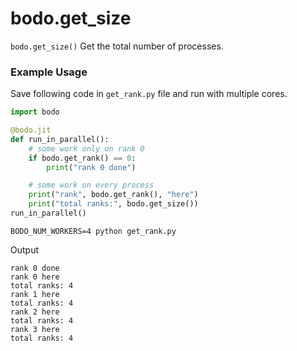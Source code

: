 # bodo.get_size 


`bodo.get_size()` 
Get the total number of processes.

### Example Usage
    
Save following code in `get_rank.py` file and run with multiple cores.

```py
import bodo

@bodo.jit
def run_in_parallel():
    # some work only on rank 0
    if bodo.get_rank() == 0:
        print("rank 0 done")

    # some work on every process
    print("rank", bodo.get_rank(), "here")
    print("total ranks:", bodo.get_size())
run_in_parallel()
```

```console 
BODO_NUM_WORKERS=4 python get_rank.py
```

Output

```console
rank 0 done
rank 0 here
total ranks: 4
rank 1 here
total ranks: 4
rank 2 here
total ranks: 4
rank 3 here
total ranks: 4
```

